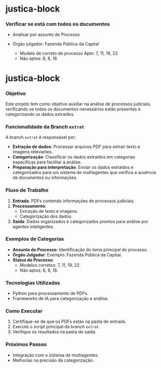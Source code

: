 # justica-block
### Verificar se está com todos os documentos
- Analisar por assunto de Processo
- Órgão julgador: Fazenda Pública da Capital

  - Modelo de correto de processo Apto: 7, 11, 19, 22
  - Não aptos: 6, 8, 18

# justica-block

### Objetivo
Este projeto tem como objetivo auxiliar na análise de processos judiciais, verificando se todos os documentos necessários estão presentes e categorizando os dados extraídos.

### Funcionalidade da Branch `extrat`
A branch `extrat` é responsável por:
- **Extração de dados**: Processar arquivos PDF para extrair texto e imagens relevantes.
- **Categorização**: Classificar os dados extraídos em categorias específicas para facilitar a análise.
- **Preparação para interpretação**: Enviar os dados extraídos e categorizados para um sistema de multiagentes que verifica a ausência de documentos ou informações.

### Fluxo de Trabalho
1. **Entrada**: PDFs contendo informações de processos judiciais.
2. **Processamento**:
   - Extração de texto e imagens.
   - Categorização dos dados.
3. **Saída**: Dados organizados e categorizados prontos para análise por agentes inteligentes.

### Exemplos de Categorias
- **Assunto do Processo**: Identificação do tema principal do processo.
- **Órgão Julgador**: Exemplo: Fazenda Pública da Capital.
- **Status do Processo**:
  - Modelos corretos: 7, 11, 19, 22.
  - Não aptos: 6, 8, 18.

### Tecnologias Utilizadas
- Python para processamento de PDFs.
- Frameworks de IA para categorização e análise.

### Como Executar
1. Certifique-se de que os PDFs estão na pasta de entrada.
2. Execute o script principal da branch `extrat`.
3. Verifique os resultados na pasta de saída.

### Próximos Passos
- Integração com o sistema de multiagentes.
- Melhorias na precisão da categorização.
